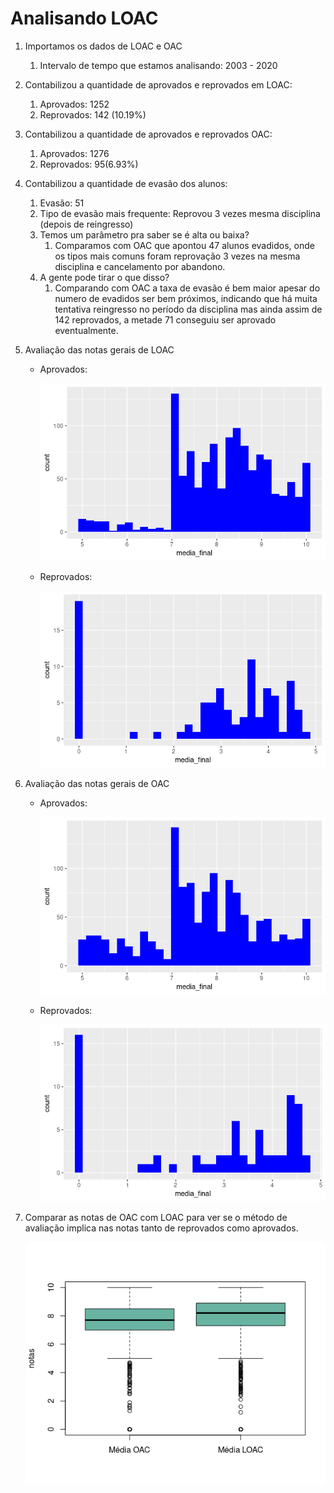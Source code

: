 # Analisando LOAC

1. Importamos os dados de LOAC e OAC
    1. Intervalo de tempo que estamos analisando: 2003 - 2020
2. Contabilizou a quantidade de aprovados e reprovados em LOAC:
    1. Aprovados: 1252
    2. Reprovados: 142 (10.19%)
3. Contabilizou a quantidade de aprovados e reprovados OAC:
    1. Aprovados: 1276
    2. Reprovados: 95(6.93%)
4. Contabilizou a quantidade de evasão dos alunos:
    1. Evasão: 51
    2. Tipo de evasão mais frequente: Reprovou 3 vezes mesma disciplina (depois de reingresso)
    3. Temos um parâmetro pra saber se é alta ou baixa?
        1. Comparamos com OAC que apontou 47 alunos evadidos, onde os tipos mais comuns foram reprovação 3 vezes na mesma disciplina e cancelamento por abandono.
    4. A gente pode tirar o que disso?
        1. Comparando com OAC a taxa de evasão é bem maior apesar do numero de evadidos ser bem próximos, indicando que há muita tentativa reingresso no período da disciplina mas ainda assim de 142 reprovados, a metade 71 conseguiu ser aprovado eventualmente.
5. Avaliação das notas gerais de LOAC
    - Aprovados:
        
        ![Untitled](Analisando_LOAC/Untitled.png)
        
    - Reprovados:
        
        ![Untitled](Analisando_LOAC/Untitled%201.png)
        
6. Avaliação das notas gerais de OAC
    - Aprovados:
        
        ![Untitled](Analisando_LOAC/Untitled%202.png)
        
    - Reprovados:
        
        ![Untitled](Analisando_LOAC/Untitled%203.png)
        
7. Comparar as notas de OAC com LOAC para ver se o método de avaliação implica nas notas tanto de reprovados como aprovados.
    
    ![Untitled](Analisando_LOAC/Untitled%204.png)